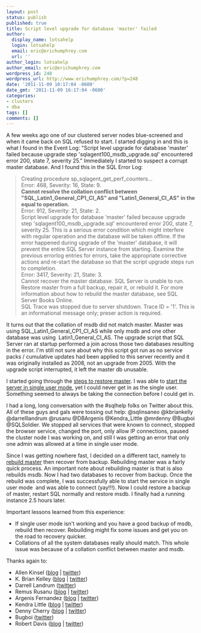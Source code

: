 ```yaml
---
layout: post
status: publish
published: true
title: Script level upgrade for database 'master' failed
author:
  display_name: lotsahelp
  login: lotsahelp
  email: eric@erichumphrey.com
  url: ''
author_login: lotsahelp
author_email: eric@erichumphrey.com
wordpress_id: 248
wordpress_url: http://www.erichumphrey.com/?p=248
date: '2011-11-09 10:17:04 -0600'
date_gmt: '2011-11-09 16:17:04 -0600'
categories:
- clusters
- dba
tags: []
comments: []
---
```

<p>A few weeks ago one of our clustered server nodes blue-screened and when it came back on SQL refused to start. I started digging in and this is what I found in the Event Log: "Script level upgrade for database 'master' failed because upgrade step 'sqlagent100_msdb_upgrade.sql' encountered error 200, state 7, severity 25." Immediately I started to suspect a corrupt master database. And I found this in the SQL Error Log:</p>
<blockquote><p>Creating procedure sp_sqlagent_get_perf_counters...<br />
Error: 468, Severity: 16, State: 9.<br />
<strong>Cannot resolve the collation conflict between "SQL_Latin1_General_CP1_CI_AS" and "Latin1_General_CI_AS" in the equal to operation.</strong><br />
Error: 912, Severity: 21, State: 2.<br />
Script level upgrade for database 'master' failed because upgrade step 'sqlagent100_msdb_upgrade.sql' encountered error 200, state 7, severity 25. This is a serious error condition which might interfere with regular operation and the database will be taken offline. If the error happened during upgrade of the 'master' database, it will prevent the entire SQL Server instance from starting. Examine the previous errorlog entries for errors, take the appropriate corrective actions and re-start the database so that the script upgrade steps run to completion.<br />
Error: 3417, Severity: 21, State: 3.<br />
Cannot recover the master database. SQL Server is unable to run. Restore master from a full backup, repair it, or rebuild it. For more information about how to rebuild the master database, see SQL Server Books Online.<br />
SQL Trace was stopped due to server shutdown. Trace ID = '1'. This is an informational message only; preser action is required.</p></blockquote>
<p>It turns out that the collation of msdb did not match master. Master was using SQL_Latin1_General_CP1_CI_AS while only msdb and one other database was using&nbsp;&nbsp;Latin1_General_CI_AS. The upgrade script that SQL Server ran at startup performed a join across those two databases resulting in the error. I'm still not sure about why this script got run as no service packs / cumulative updates had been applied to this server recently&nbsp;and it was originally installed as 2008, not an upgrade from 2005. With the upgrade script interrupted, it left the master db unusable.</p>
<p>I started going through the <a href="http://msdn.microsoft.com/en-us/library/ms190679.aspx">steps to restore master</a>.&nbsp;I was able to <a href="http://msdn.microsoft.com/en-us/library/ms188236%28v=sql.100%29.aspx">start the server in single user mode</a>, yet I could never get in as the single user. Something seemed to always be taking the connection before I could get in.</p>
<p>I had a long, long conversation with the #sqlhelp folks on Twitter about this. All of these guys and gals were tossing out help:&nbsp;@sqlinsaneo @kbriankelly @darrelllandrum @rusanu @DBArgenis @Kendra_Little @mrdenny @Bugboi @SQLSoldier. We stopped all services that were known to connect, stopped the browser service, changed the port, only allow IP connections, paused the cluster node I was working on, and still I was getting an error that only one admin was allowed at a time in single user mode.</p>
<p>Since I was getting nowhere fast, I decided on a different tact, namely to <a href="https://blogs.msdn.com/themes/blogs/generic/post.aspx?WeblogApp=psssql&amp;y=2008&amp;m=08&amp;d=29&amp;WeblogPostName=how-to-rebuild-system-databases-in-sql-server-2008&amp;GroupKeys=">rebuild master</a> then recover from backup. Rebuilding master was a fairly quick process. An important note about rebuilding master is that is also rebuilds msdb. Now I had two databases to recover from backup. Once the rebuild was complete, I was successfully able to&nbsp;start the service in single user mode &nbsp;and was able to connect (yay!!!). Now I could restore a backup of master, restart SQL normally and restore msdb. I finally had a running instance 2.5 hours later.</p>
<p>Important lessons learned from this experience:</p>
<ul>
<li>If single user mode isn't working and you have a good backup of msdb, rebuild then recover. Rebuilding might fix some issues and get you on the road to recovery quicker.</li>
<li>Collations of all the system databases really should match. This whole issue was because of a collation conflict between master and msdb.</li>
</ul>
<div>Thanks again to:</div>
<div>
<ul>
<li>Allen Kinsel (<a href="http://www.allenkinsel.com">blog</a> | <a href="http://twitter.com/#!/sqlinsaneo">twitter</a>)</li>
<li>K. Brian Kelley (<a href="http://www.truthsolutions.com">blog</a> | <a href="http://twitter.com/#!/kbriankelley">twitter</a>)</li>
<li>Darrell Landrum (<a href="http://twitter.com/#!/darrelllandrum">twitter</a>)</li>
<li>Remus Rusanu (<a href="http://rusanu.com">blog</a> | <a href="http://twitter.com/#!/rusanu">twitter</a>)</li>
<li>Argenis Fernandez (<a href="http://www.sqlblog.com/blogs/argenis_fernandez">blog</a> | <a href="http://twitter.com/#!/DBArgenis">twitter</a>)</li>
<li>Kendra Little (<a href="http://littlekendra.com">blog</a> | <a href="http://twitter.com/#!/Kendra_Little">twitter</a>)</li>
<li>Denny Cherry (<a href="http://www.mrdenny.com">blog</a> | <a href="http://twitter.com/#!/mrdenny">twitter</a>)</li>
<li>Bugboi (<a href="http://twitter.com/#!/Bugboi">twitter</a>)</li>
<li>Robert Davis (<a href="http://www.sqlsoldier.com">blog</a> | <a href="http://twitter.com/#!/SQLSoldier">twitter</a>)</li>
</ul>
</div>
